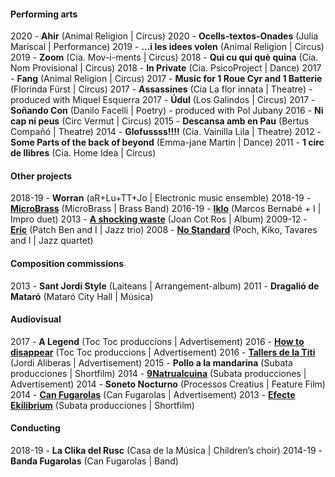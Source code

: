 #### Performing arts
2020 - **Ahir** (Animal Religion | Circus)
2020 - **Ocells-textos-Onades** (Julia Mariscal | Performance)
2019 - **…i les idees volen** (Animal Religion | Circus)
2019 - **Zoom** (Cia. Mov-i-ments	| Circus)
2018 - **Qui cu qui què quina** (Cia. Nom Provisional | Circus)
2018 - **In Private** (Cia. PsicoProject | Dance)
2017 - **Fang** (Animal Religion | Circus)
2017 - **Music for 1 Roue Cyr and 1 Batterie** (Florinda Fürst | Circus)
2017 - **Assassines** (Cia La flor innata | Theatre) - produced with Miquel Esquerra
2017 - **Údul** (Los Galindos | Circus)
2017 - **Soñando Con** (Danilo Facelli | Poetry) - produced with Pol Jubany
2016 - **Ni cap ni peus** (Circ Vermut | Circus)
2015 - **Descansa amb en Pau** (Bertus Compañó | Theatre)
2014 - **Glofussss!!!!** (Cia. Vainilla Lila | Theatre)
2012 - **Some Parts of the back of beyond** (Emma-jane Martin | Dance)
2011 - **1 circ de llibres** (Cia. Home Idea | Circus)


#### Other projects 
2018-19 - **Worran** (aR+Lu+TT+Jo | Electronic music ensemble)
2018-19 - **[MicroBrass](https://soundcloud.com/microbrass)** (MicroBrass | Brass Band)
2016-19 - **[Iklo](http://www.tecnonucleo.org/index.php?page=release&release=41)** (Marcos Bernabé + I | Impro duet)
2013 - **[A shocking waste](https://soundcloud.com/oanotos/sets/a-shocking-waste-1)** (Joan Cot Ros | Album)
2009-12 - **[Eric](https://soundcloud.com/benjamin-cerigo/eric-eric)** (Patch Ben and I	 | Jazz trio)
2008 - **[No Standard](https://www.youtube.com/watch?v=i4ph25X7hR0)** (Poch, Kiko, Tavares and I | Jazz quartet)


#### Composition commissions
2013 - **Sant Jordi Style** (Laiteans | Arrangement-album)
2011 - 	**Dragalió de Mataró** (Mataró City Hall | Música)


#### Audiovisual
2017 - **A Legend** (Toc Toc produccions | Advertisement)
2016 - **[How to disappear](https://vimeo.com/173626075)** (Toc Toc produccions | Advertisement)
2016 - **[Tallers de la Titi](https://vimeo.com/151167877)** (Jordi Aliberas | Advertisement)
2015 - **Pollo a la mandarina** (Subata producciones | Shortfilm)
2014 - **[9Natrualcuina](https://vimeo.com/96826237)** (Subata producciones | Advertisement)
2014 - **Soneto Nocturno** (Processos Creatius | Feature Film)
2014 - **[Can Fugarolas](https://vimeo.com/80737027)** (Can Fugarolas | Advertisement)
2013 - **[Efecte Ekilibrium](https://vimeo.com/64945264)** (Subata producciones | Shortfilm)


#### Conducting
2018-19 - **La Clika del Rusc** (Casa de la Música | Children’s choir)
2014-19 - **Banda Fugarolas** (Can Fugarolas | Band)
